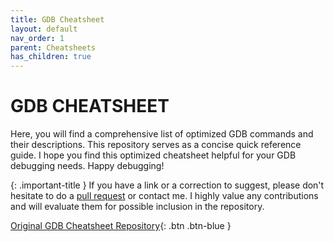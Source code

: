 ```yaml
---
title: GDB Cheatsheet
layout: default
nav_order: 1
parent: Cheatsheets
has_children: true
---
```


# **GDB CHEATSHEET**

Here, you will find a comprehensive list of optimized GDB commands and their descriptions. This repository serves as a concise quick reference guide. I hope you find this optimized cheatsheet helpful for your GDB debugging needs. Happy debugging!

{: .important-title }
If you have a link or a correction to suggest, please don't hesitate to do a [pull request](https://github.com/jotavare/guides-and-manuals/pulls) or contact me. I highly value any contributions and will evaluate them for possible inclusion in the repository.

[Original GDB Cheatsheet Repository](https://github.com/jotavare/guides-and-manuals/tree/main/guides-and-manuals/gdb){: .btn .btn-blue }